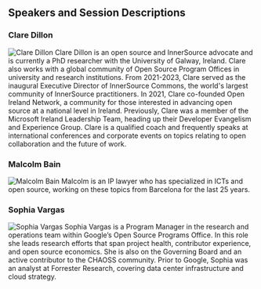 ## Speakers and Session Descriptions

### Clare Dillon

![Clare Dillon](https://chaoss.github.io/website/CHAOSScon/2024EU/images/ClareDillon.jpg)
Clare Dillon is an open source and InnerSource advocate and is currently a PhD researcher with the University of Galway, Ireland. Clare also works with a global community of Open Source Program Offices in university and research institutions. From 2021-2023, Clare served as the inaugural Executive Director of InnerSource Commons, the world's largest community of InnerSource practitioners. In 2021, Clare co-founded Open Ireland Network, a community for those interested in advancing open source at a national level in Ireland. Previously, Clare was a member of the Microsoft Ireland Leadership Team, heading up their Developer Evangelism and Experience Group. Clare is a qualified coach and frequently speaks at international conferences and corporate events on topics relating to open collaboration and the future of work.

### Malcolm Bain

![Malcolm Bain](https://chaoss.github.io/website/CHAOSScon/2024EU/images/MalcolmBain.jpg)
Malcolm is an IP lawyer who has specialized in ICTs and open source, working on these topics from Barcelona for the last 25 years.

### Sophia Vargas

![Sophia Vargas](https://chaoss.github.io/website/CHAOSScon/2024EU/images/sophia-vargas.png)
Sophia Vargas is a Program Manager in the research and operations team within Google’s Open Source Programs Office. In this role she leads research efforts that span project health, contributor experience, and open source economics. She is also on the Governing Board and an active contributor to the CHAOSS community. Prior to Google, Sophia was an analyst at Forrester Research, covering data center infrastructure and cloud strategy.
